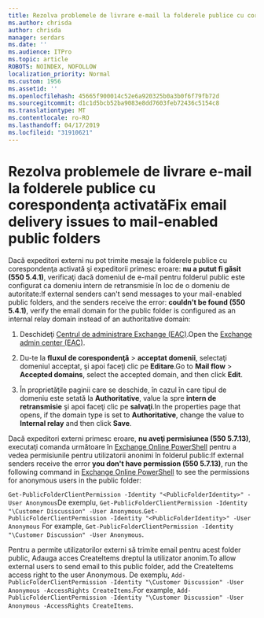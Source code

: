 ```yaml
---
title: Rezolva problemele de livrare e-mail la folderele publice cu corespondenţa activată
ms.author: chrisda
author: chrisda
manager: serdars
ms.date: ''
ms.audience: ITPro
ms.topic: article
ROBOTS: NOINDEX, NOFOLLOW
localization_priority: Normal
ms.custom: 1956
ms.assetid: ''
ms.openlocfilehash: 45665f900014c52e6a920325b0a3b0f6f79fb72d
ms.sourcegitcommit: d1c1d5bcb52ba9083e8dd7603feb72436c5154c8
ms.translationtype: MT
ms.contentlocale: ro-RO
ms.lasthandoff: 04/17/2019
ms.locfileid: "31910621"
---
```

# <a name="fix-email-delivery-issues-to-mail-enabled-public-folders"></a><span data-ttu-id="5f578-102">Rezolva problemele de livrare e-mail la folderele publice cu corespondenţa activată</span><span class="sxs-lookup"><span data-stu-id="5f578-102">Fix email delivery issues to mail-enabled public folders</span></span>

<span data-ttu-id="5f578-103">Dacă expeditori externi nu pot trimite mesaje la folderele publice cu corespondenţa activată şi expeditorii primesc eroare: **nu a putut fi găsit (550 5.4.1)**, verificaţi dacă domeniul de e-mail pentru folderul public este configurat ca domeniu intern de retransmisie în loc de o domeniu de autoritate:</span><span class="sxs-lookup"><span data-stu-id="5f578-103">If external senders can't send messages to your mail-enabled public folders, and the senders receive the error: **couldn't be found (550 5.4.1)**, verify the email domain for the public folder is configured as an internal relay domain instead of an authoritative domain:</span></span>

1. <span data-ttu-id="5f578-104">Deschideţi [Centrul de administrare Exchange (EAC)](https://docs.microsoft.com/Exchange/exchange-admin-center).</span><span class="sxs-lookup"><span data-stu-id="5f578-104">Open the [Exchange admin center (EAC)](https://docs.microsoft.com/Exchange/exchange-admin-center).</span></span>

2. <span data-ttu-id="5f578-105">Du-te la **fluxul de corespondenţă** \> **acceptat domenii**, selectaţi domeniul acceptat, şi apoi faceţi clic pe **Editare**.</span><span class="sxs-lookup"><span data-stu-id="5f578-105">Go to **Mail flow** \> **Accepted domains**, select the accepted domain, and then click **Edit**.</span></span>

3. <span data-ttu-id="5f578-106">În proprietăţile paginii care se deschide, în cazul în care tipul de domeniu este setată la **Authoritative**, value la spre **intern de retransmisie** şi apoi faceţi clic pe **salvaţi**.</span><span class="sxs-lookup"><span data-stu-id="5f578-106">In the properties page that opens, if the domain type is set to **Authoritative**, change the value to **Internal relay** and then click **Save**.</span></span>

<span data-ttu-id="5f578-107">Dacă expeditori externi primesc eroare, **nu aveţi permisiunea (550 5.7.13)**, executaţi comanda următoare în [Exchange Online PowerShell](https://docs.microsoft.com/powershell/exchange/exchange-online/connect-to-exchange-online-powershell/connect-to-exchange-online-powershell) pentru a vedea permisiunile pentru utilizatorii anonimi în folderul public:</span><span class="sxs-lookup"><span data-stu-id="5f578-107">If external senders receive the error **you don't have permission (550 5.7.13)**, run the following command in [Exchange Online PowerShell](https://docs.microsoft.com/powershell/exchange/exchange-online/connect-to-exchange-online-powershell/connect-to-exchange-online-powershell) to see the permissions for anonymous users in the public folder:</span></span>

<span data-ttu-id="5f578-108">`Get-PublicFolderClientPermission -Identity "<PublicFolderIdentity>" -User Anonymous`De exemplu, `Get-PublicFolderClientPermission -Identity "\Customer Discussion" -User Anonymous`.</span><span class="sxs-lookup"><span data-stu-id="5f578-108">`Get-PublicFolderClientPermission -Identity "<PublicFolderIdentity>" -User Anonymous` For example, `Get-PublicFolderClientPermission -Identity "\Customer Discussion" -User Anonymous`.</span></span>

<span data-ttu-id="5f578-109">Pentru a permite utilizatorilor externi să trimite email pentru acest folder public, Adauga acces CreateItems dreptul la utilizator anonim.</span><span class="sxs-lookup"><span data-stu-id="5f578-109">To allow external users to send email to this public folder, add the CreateItems access right to the user Anonymous.</span></span> <span data-ttu-id="5f578-110">De exemplu, `Add-PublicFolderClientPermission -Identity "\Customer Discussion" -User Anonymous -AccessRights CreateItems`.</span><span class="sxs-lookup"><span data-stu-id="5f578-110">For example, `Add-PublicFolderClientPermission -Identity "\Customer Discussion" -User Anonymous -AccessRights CreateItems`.</span></span>
